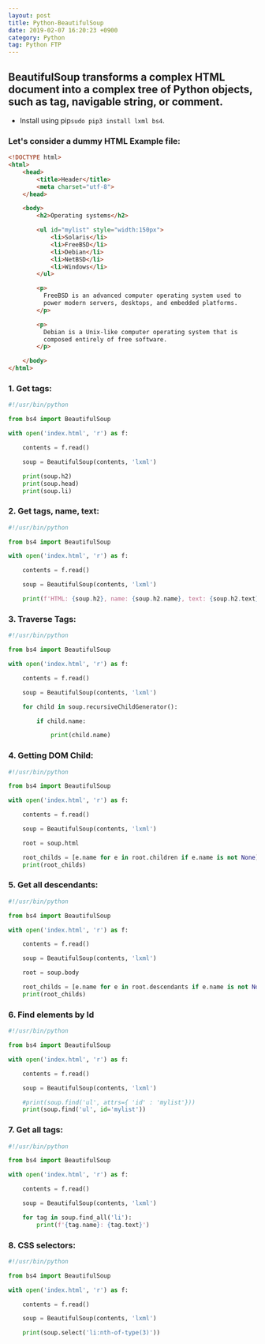 ```yaml
---
layout: post 
title: Python-BeautifulSoup
date: 2019-02-07 16:20:23 +0900 
category: Python 
tag: Python FTP 
---
```


## BeautifulSoup transforms a complex HTML document into a complex tree of Python objects, such as tag, navigable string, or comment. 
* Install using pip```sudo pip3 install lxml bs4```.


### Let's consider a dummy HTML Example file:
```html
<!DOCTYPE html>
<html>
    <head>
        <title>Header</title>
        <meta charset="utf-8">
    </head>

    <body>
        <h2>Operating systems</h2>

        <ul id="mylist" style="width:150px">
            <li>Solaris</li>
            <li>FreeBSD</li>
            <li>Debian</li>
            <li>NetBSD</li>
            <li>Windows</li>
        </ul>

        <p>
          FreeBSD is an advanced computer operating system used to
          power modern servers, desktops, and embedded platforms.
        </p>

        <p>
          Debian is a Unix-like computer operating system that is
          composed entirely of free software.
        </p>

    </body>
</html>
```

### 1. Get tags:
```python
#!/usr/bin/python

from bs4 import BeautifulSoup

with open('index.html', 'r') as f:

    contents = f.read()

    soup = BeautifulSoup(contents, 'lxml')

    print(soup.h2)
    print(soup.head)
    print(soup.li)
```
### 2. Get  tags, name, text:
```python
#!/usr/bin/python

from bs4 import BeautifulSoup

with open('index.html', 'r') as f:

    contents = f.read()

    soup = BeautifulSoup(contents, 'lxml')

    print(f'HTML: {soup.h2}, name: {soup.h2.name}, text: {soup.h2.text}')
```
### 3. Traverse Tags:
```python
#!/usr/bin/python

from bs4 import BeautifulSoup

with open('index.html', 'r') as f:

    contents = f.read()

    soup = BeautifulSoup(contents, 'lxml')

    for child in soup.recursiveChildGenerator():

        if child.name:

            print(child.name)
```
### 4. Getting DOM Child:
```python
#!/usr/bin/python

from bs4 import BeautifulSoup

with open('index.html', 'r') as f:

    contents = f.read()

    soup = BeautifulSoup(contents, 'lxml')

    root = soup.html

    root_childs = [e.name for e in root.children if e.name is not None]
    print(root_childs)

```


### 5. Get all descendants:
```python
#!/usr/bin/python

from bs4 import BeautifulSoup

with open('index.html', 'r') as f:

    contents = f.read()

    soup = BeautifulSoup(contents, 'lxml')

    root = soup.body

    root_childs = [e.name for e in root.descendants if e.name is not None]
    print(root_childs)
```
 ### 6. Find elements by Id
```python
#!/usr/bin/python

from bs4 import BeautifulSoup

with open('index.html', 'r') as f:

    contents = f.read()

    soup = BeautifulSoup(contents, 'lxml')

    #print(soup.find('ul', attrs={ 'id' : 'mylist'}))
    print(soup.find('ul', id='mylist'))
```
### 7. Get all tags:
```python
#!/usr/bin/python

from bs4 import BeautifulSoup

with open('index.html', 'r') as f:

    contents = f.read()

    soup = BeautifulSoup(contents, 'lxml')

    for tag in soup.find_all('li'):
        print(f'{tag.name}: {tag.text}')
```
### 8.  CSS selectors:
```python
#!/usr/bin/python

from bs4 import BeautifulSoup

with open('index.html', 'r') as f:

    contents = f.read()

    soup = BeautifulSoup(contents, 'lxml')

    print(soup.select('li:nth-of-type(3)'))
```